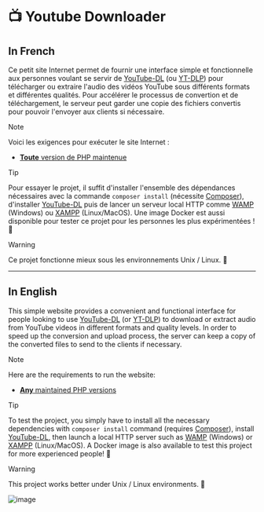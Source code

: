 # 📺 Youtube Downloader

## In French

Ce petit site Internet permet de fournir une interface simple et fonctionnelle aux personnes voulant se servir de [YouTube-DL](https://github.com/ytdl-org/youtube-dl) (ou [YT-DLP](https://github.com/yt-dlp/yt-dlp)) pour télécharger ou extraire l'audio des vidéos YouTube sous différents formats et différentes qualités. Pour accélérer le processus de convertion et de téléchargement, le serveur peut garder une copie des fichiers convertis pour pouvoir l'envoyer aux clients si nécessaire.

> [!NOTE]
> Voici les exigences pour exécuter le site Internet :
> * [**Toute** version de PHP maintenue](https://www.php.net/supported-versions.php)

> [!TIP]
> Pour essayer le projet, il suffit d'installer l'ensemble des dépendances nécessaires avec la commande `composer install` (nécessite [Composer](https://getcomposer.org/download/)), d'installer [YouTube-DL](https://github.com/yt-dlp/yt-dlp/releases/latest) puis de lancer un serveur local HTTP comme [WAMP](https://www.wampserver.com/) (Windows) ou [XAMPP](https://www.apachefriends.org/index.html) (Linux/MacOS). Une image Docker est aussi disponible pour tester ce projet pour les personnes les plus expérimentées ! 🐳

> [!WARNING]
> Ce projet fonctionne mieux sous les environnements Unix / Linux. 🐧

___

## In English

This simple website provides a convenient and functional interface for people looking to use [YouTube-DL](https://github.com/ytdl-org/youtube-dl) (or [YT-DLP](https://github.com/yt-dlp/yt-dlp)) to download or extract audio from YouTube videos in different formats and quality levels. In order to speed up the conversion and upload process, the server can keep a copy of the converted files to send to the clients if necessary.

> [!NOTE]
> Here are the requirements to run the website:
> * [**Any** maintained PHP versions](https://www.php.net/supported-versions.php)

> [!TIP]
> To test the project, you simply have to install all the necessary dependencies with `composer install` command (requires [Composer](https://getcomposer.org/download/)), install [YouTube-DL](https://github.com/yt-dlp/yt-dlp/releases/latest), then launch a local HTTP server such as [WAMP](https://www.wampserver.com/) (Windows) or [XAMPP](https://www.apachefriends.org/index.html) (Linux/MacOS). A Docker image is also available to test this project for more experienced people! 🐳

> [!WARNING]
> This project works better under Unix / Linux environments. 🐧

![image](https://user-images.githubusercontent.com/26360935/190904189-22ef0ab2-5f48-4b80-827d-2d44c0498453.png)